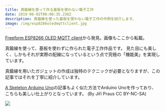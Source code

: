 ```yaml
---
title: 真鍮線を使って作る基板を使わない電子工作
date: 2019-06-02T06:08:35.236Z
description: 真鍮線を使った基板を使わない電子工作の作例を紹介します。
image: /img/esp8266oledmqttclient.jpg
---
```

[Freeform ESP8266 OLED MQTT client](https://josef-adamcik.cz/electronics/freeform-esp8266-based-mqtt-oled-client.html)から発見。画像もここから転載。

真鍮線を使って、基板を使わずに作られた電子工作作品です。
見た目にも美しく、しかもそれが実際の配線になっているという点で究極の「機能美」を実現しています。

真鍮線を用いたガジェットの作成は独特のテクニックが必要となりますが、この記事ではそれを丁寧に紹介しています。

[A Skeleton Arduino Uno](https://www.hackster.io/jiripraus/a-skeleton-arduino-uno-89bdd6)の記事もよく似た方法でArduino Unoを作っており、こちらも美しい仕上がりとなっています。
(By Jiří Praus CC BY-NC-SA)

![](/img/skelton-arduino.jpg)
